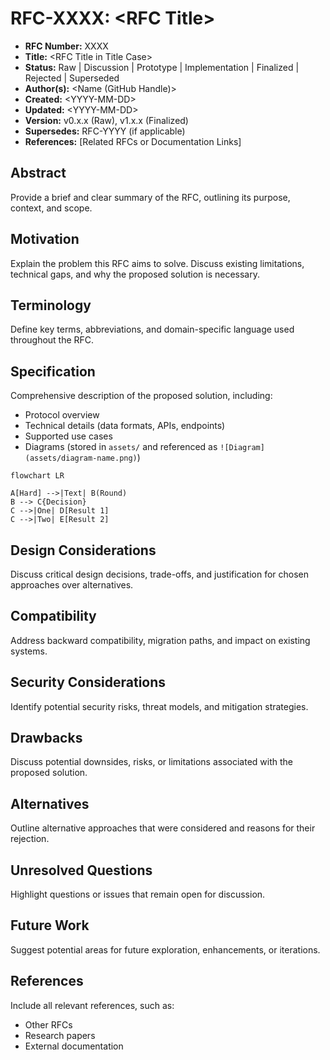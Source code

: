 # RFC-XXXX: \<RFC Title\>

- **RFC Number:** XXXX  
- **Title:** \<RFC Title in Title Case\>  
- **Status:** Raw | Discussion | Prototype | Implementation | Finalized | Rejected | Superseded  
- **Author(s):** \<Name (GitHub Handle)\>  
- **Created:** \<YYYY-MM-DD\>  
- **Updated:** \<YYYY-MM-DD\>  
- **Version:** v0.x.x (Raw), v1.x.x (Finalized)  
- **Supersedes:** RFC-YYYY (if applicable)  
- **References:** [Related RFCs or Documentation Links]

## Abstract

Provide a brief and clear summary of the RFC, outlining its purpose, context, and scope.

## Motivation

Explain the problem this RFC aims to solve.
Discuss existing limitations, technical gaps, and why the proposed solution is necessary.

## Terminology

Define key terms, abbreviations, and domain-specific language used throughout the RFC.

## Specification

Comprehensive description of the proposed solution, including:

- Protocol overview
- Technical details (data formats, APIs, endpoints)
- Supported use cases
- Diagrams (stored in `assets/` and referenced as `![Diagram](assets/diagram-name.png)`)

```mermaid
flowchart LR

A[Hard] -->|Text| B(Round)
B --> C{Decision}
C -->|One| D[Result 1]
C -->|Two| E[Result 2]
```

## Design Considerations

Discuss critical design decisions, trade-offs, and justification for chosen approaches over alternatives.

## Compatibility

Address backward compatibility, migration paths, and impact on existing systems.

## Security Considerations

Identify potential security risks, threat models, and mitigation strategies.

## Drawbacks

Discuss potential downsides, risks, or limitations associated with the proposed solution.

## Alternatives

Outline alternative approaches that were considered and reasons for their rejection.

## Unresolved Questions

Highlight questions or issues that remain open for discussion.

## Future Work

Suggest potential areas for future exploration, enhancements, or iterations.

## References

Include all relevant references, such as:

- Other RFCs
- Research papers
- External documentation
